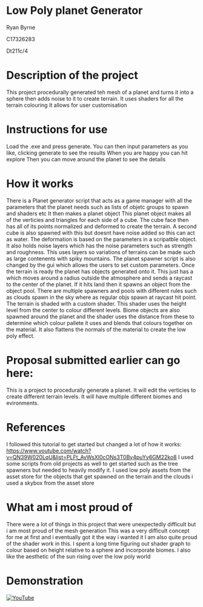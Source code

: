 
# Low Poly planet Generator

Ryan Byrne

C17326283 

Dt211c/4

# Description of the project
This project procedurally generated teh mesh of a planet and turns it into a sphere then adds noise to it to create terrain.
It uses shaders for all the terrain colouring
It allows for user customisation

# Instructions for use
Load the .exe and press generate.
You can then input parameters as you like, clicking generate to see the results
When you are happy you can hit explore
Then you can move around the planet to see the details

# How it works
There is a Planet generator script that acts as a game manager with all the parameters that the planet needs such as lists of objetc groups to spawn and shaders etc
It then makes a planet object
This planet object makes all of the verticies and triangles for each side of a cube. The cube face then has all of its points normalized and deformed to create the terrain.
A second cube is also spawned with this but doesnt have noise added so this can act as water.
The deformation is based on the parameters in a scripatble object. It also holds noise layers which has the noise parameters such as strength and roughness.
This uses layers so variations of terrains can be made such as large contenents with spiky mountains.
The planet spawner script is also changed by the gui which allows the users to set custom parameters.
Once the terrain is ready the planet has objects generated onto it.
This just has a which moves around a radius outside the atmosphere and sends a raycast to the center of the planet.
If it hits land then it spawns an object from the object pool. There are multiple spawners and pools with different rules such as clouds spawn in the sky where as regular objs spawn at raycast hit point.
The terrain is shaded with a custom shader.
This shader uses the height level from the center to colour different levels.
Biome objects are also spawned around the planet and the shader uses the distance from these to determine which colour pallete it uses and blends that colours together on the material.
It also flattens the normals of the material to create the low poly effect.

# Proposal submitted earlier can go here:
This is a project to procedurally generate a planet.
It will edit the verticies to create different terrain levels.
It will have multiple different biomes and evironments.

# References
I followed this tutorial to get started but changed a lot of how it works: https://www.youtube.com/watch?v=QN39W020LqU&list=PLFt_AvWsXl0cONs3T0By4puYy6GM22ko8
I used some scripts from old projects as well to get started such as the tree spawners but needed to heavily modify it.
I used low poly assets from the asset store for the objects that get spawned on the terrain and the clouds
i used a skybox from the asset store


# What am i most proud of
There were a lot of things in this project that were unexpectedly difficult but i am most proud of the mesh generation
This was a very difficult concept for me at first and i eventually got it the way i wanted it
I am also quite proud of the shader work in this. I spent a long time figuring out shader graph to colour based on height relative to a sphere and incorporate biomes.
I also like the aesthetic of the sun rising over the low poly world



# Demonstration
[![YouTube](http://img.youtube.com/vi/J2kHSSFA4NU/0.jpg)](https://www.youtube.com/watch?v=XY-E6R6fm3Q&feature=youtu.be)

